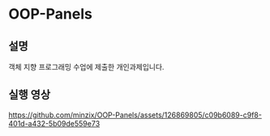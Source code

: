 # OOP-Panels
## 설명
객체 지향 프로그래밍 수업에 제출한 개인과제입니다. 
## 실행 영상


https://github.com/minzix/OOP-Panels/assets/126869805/c09b6089-c9f8-401d-a432-5b09de559e73

